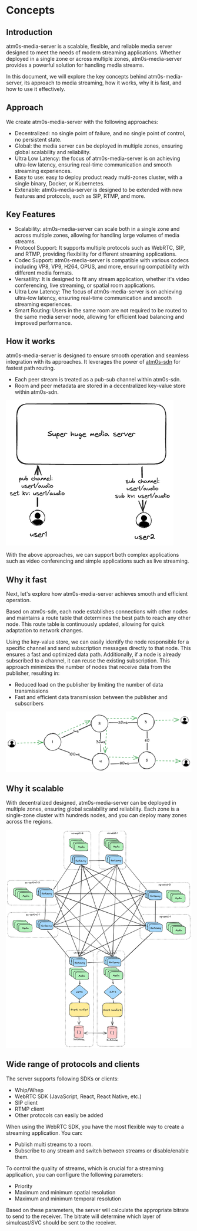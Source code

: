 # Concepts

## Introduction

atm0s-media-server is a scalable, flexible, and reliable media server designed to meet the needs of modern streaming applications. Whether deployed in a single zone or across multiple zones, atm0s-media-server provides a powerful solution for handling media streams.

In this document, we will explore the key concepts behind atm0s-media-server, its approach to media streaming, how it works, why it is fast, and how to use it effectively.

## Approach

We create atm0s-media-server with the following approaches:

- Decentralized: no single point of failure, and no single point of control, no persistent state.
- Global: the media server can be deployed in multiple zones, ensuring global scalability and reliability.
- Ultra Low Latency: the focus of atm0s-media-server is on achieving ultra-low latency, ensuring real-time communication and smooth streaming experiences.
- Easy to use: easy to deploy product ready multi-zones cluster, with a single binary, Docker, or Kubernetes.
- Extenable: atm0s-media-server is designed to be extended with new features and protocols, such as SIP, RTMP, and more.

## Key Features

- Scalability: atm0s-media-server can scale both in a single zone and across multiple zones, allowing for handling large volumes of media streams.
- Protocol Support: It supports multiple protocols such as WebRTC, SIP, and RTMP, providing flexibility for different streaming applications.
- Codec Support: atm0s-media-server is compatible with various codecs including VP8, VP9, H264, OPUS, and more, ensuring compatibility with different media formats.
- Versatility: It is designed to fit any stream application, whether it's video conferencing, live streaming, or spatial room applications.
- Ultra Low Latency: The focus of atm0s-media-server is on achieving ultra-low latency, ensuring real-time communication and smooth streaming experiences.
- Smart Routing: Users in the same room are not required to be routed to the same media server node, allowing for efficient load balancing and improved performance.

## How it works

atm0s-media-server is designed to ensure smooth operation and seamless integration with its approaches. It leverages the power of [atm0s-sdn](https://github.com/8xff/atm0s-sdn) for fastest path routing.

- Each peer stream is treated as a pub-sub channel within atm0s-sdn.
- Room and peer metadata are stored in a decentralized key-value store within atm0s-sdn.

![How it works](../imgs/architecture/how-it-works.excalidraw.png)

With the above approaches, we can support both complex applications such as video conferencing and simple applications such as live streaming.

## Why it fast

Next, let's explore how atm0s-media-server achieves smooth and efficient operation.

Based on atm0s-sdn, each node establishes connections with other nodes and maintains a route table that determines the best path to reach any other node. This route table is continuously updated, allowing for quick adaptation to network changes.

Using the key-value store, we can easily identify the node responsible for a specific channel and send subscription messages directly to that node. This ensures a fast and optimized data path. Additionally, if a node is already subscribed to a channel, it can reuse the existing subscription. This approach minimizes the number of nodes that receive data from the publisher, resulting in:

- Reduced load on the publisher by limiting the number of data transmissions
- Fast and efficient data transmission between the publisher and subscribers

![Why it fast](../imgs/architecture/why-it-fast.excalidraw.png)

## Why it scalable

With decentralized designed, atm0s-media-server can be deployed in multiple zones, ensuring global scalability and reliability. Each zone is a single-zone cluster with hundreds nodes, and you can deploy many zones across the regions.

![Scalability](../imgs/multi-zones-abstract.excalidraw.png)

## Wide range of protocols and clients

The server supports following SDKs or clients:

- Whip/Whep
- WebRTC SDK (JavaScript, React, React Native, etc.)
- SIP client
- RTMP client
- Other protocols can easily be added

When using the WebRTC SDK, you have the most flexible way to create a streaming application. You can:

- Publish multi streams to a room.
- Subscribe to any stream and switch between streams or disable/enable them.

To control the quality of streams, which is crucial for a streaming application, you can configure the following parameters:

- Priority
- Maximum and minimum spatial resolution
- Maximum and minimum temporal resolution

Based on these parameters, the server will calculate the appropriate bitrate to send to the receiver. The bitrate will determine which layer of simulcast/SVC should be sent to the receiver.
